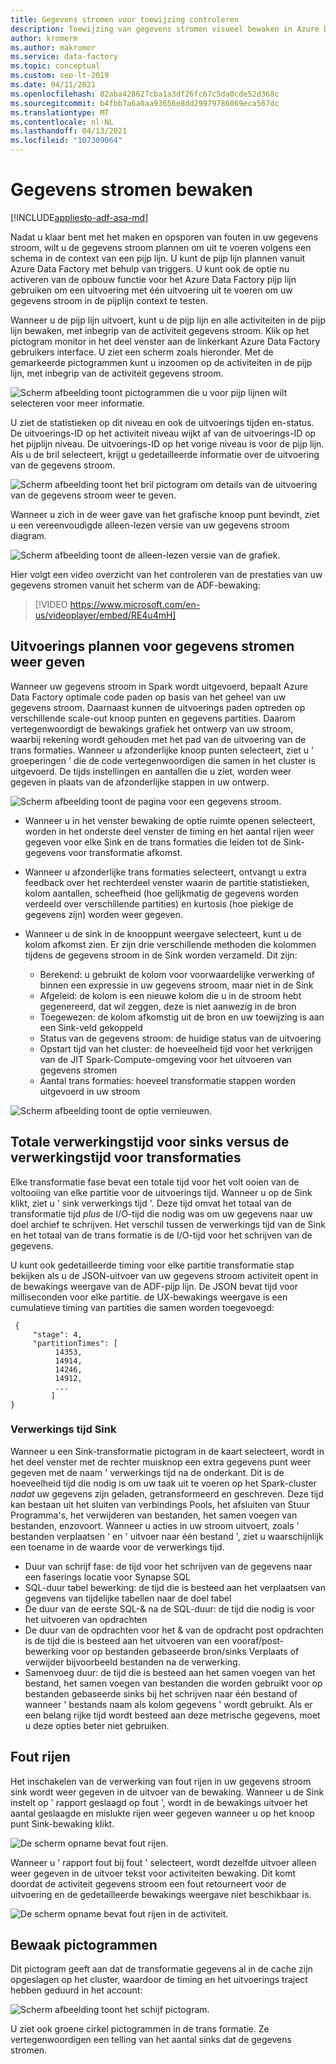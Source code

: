 ```yaml
---
title: Gegevens stromen voor toewijzing controleren
description: Toewijzing van gegevens stromen visueel bewaken in Azure Data Factory
author: kromerm
ms.author: makromer
ms.service: data-factory
ms.topic: conceptual
ms.custom: seo-lt-2019
ms.date: 04/11/2021
ms.openlocfilehash: 82aba428627cba1a3df26fc67c5da0cde52d368c
ms.sourcegitcommit: b4fbb7a6a0aa93656e8dd29979786069eca567dc
ms.translationtype: MT
ms.contentlocale: nl-NL
ms.lasthandoff: 04/13/2021
ms.locfileid: "107309064"
---
```

# <a name="monitor-data-flows"></a>Gegevens stromen bewaken

[!INCLUDE[appliesto-adf-asa-md](includes/appliesto-adf-asa-md.md)]

Nadat u klaar bent met het maken en opsporen van fouten in uw gegevens stroom, wilt u de gegevens stroom plannen om uit te voeren volgens een schema in de context van een pijp lijn. U kunt de pijp lijn plannen vanuit Azure Data Factory met behulp van triggers. U kunt ook de optie nu activeren van de opbouw functie voor het Azure Data Factory pijp lijn gebruiken om een uitvoering met één uitvoering uit te voeren om uw gegevens stroom in de pijplijn context te testen.

Wanneer u de pijp lijn uitvoert, kunt u de pijp lijn en alle activiteiten in de pijp lijn bewaken, met inbegrip van de activiteit gegevens stroom. Klik op het pictogram monitor in het deel venster aan de linkerkant Azure Data Factory gebruikers interface. U ziet een scherm zoals hieronder. Met de gemarkeerde pictogrammen kunt u inzoomen op de activiteiten in de pijp lijn, met inbegrip van de activiteit gegevens stroom.

![Scherm afbeelding toont pictogrammen die u voor pijp lijnen wilt selecteren voor meer informatie.](media/data-flow/mon001.png "Bewaking gegevensstroom")

U ziet de statistieken op dit niveau en ook de uitvoerings tijden en-status. De uitvoerings-ID op het activiteit niveau wijkt af van de uitvoerings-ID op het pijplijn niveau. De uitvoerings-ID op het vorige niveau is voor de pijp lijn. Als u de bril selecteert, krijgt u gedetailleerde informatie over de uitvoering van de gegevens stroom.

![Scherm afbeelding toont het bril pictogram om details van de uitvoering van de gegevens stroom weer te geven.](media/data-flow/monitoring-details.png "Bewaking gegevensstroom")

Wanneer u zich in de weer gave van het grafische knoop punt bevindt, ziet u een vereenvoudigde alleen-lezen versie van uw gegevens stroom diagram.

![Scherm afbeelding toont de alleen-lezen versie van de grafiek.](media/data-flow/mon003.png "Bewaking gegevensstroom")

Hier volgt een video overzicht van het controleren van de prestaties van uw gegevens stromen vanuit het scherm van de ADF-bewaking:

> [!VIDEO https://www.microsoft.com/en-us/videoplayer/embed/RE4u4mH]

## <a name="view-data-flow-execution-plans"></a>Uitvoerings plannen voor gegevens stromen weer geven

Wanneer uw gegevens stroom in Spark wordt uitgevoerd, bepaalt Azure Data Factory optimale code paden op basis van het geheel van uw gegevens stroom. Daarnaast kunnen de uitvoerings paden optreden op verschillende scale-out knoop punten en gegevens partities. Daarom vertegenwoordigt de bewakings grafiek het ontwerp van uw stroom, waarbij rekening wordt gehouden met het pad van de uitvoering van de trans formaties. Wanneer u afzonderlijke knoop punten selecteert, ziet u ' groeperingen ' die de code vertegenwoordigen die samen in het cluster is uitgevoerd. De tijds instellingen en aantallen die u ziet, worden weer gegeven in plaats van de afzonderlijke stappen in uw ontwerp.

![Scherm afbeelding toont de pagina voor een gegevens stroom.](media/data-flow/mon004.png "Bewaking gegevensstroom")

* Wanneer u in het venster bewaking de optie ruimte openen selecteert, worden in het onderste deel venster de timing en het aantal rijen weer gegeven voor elke Sink en de trans formaties die leiden tot de Sink-gegevens voor transformatie afkomst.

* Wanneer u afzonderlijke trans formaties selecteert, ontvangt u extra feedback over het rechterdeel venster waarin de partitie statistieken, kolom aantallen, scheefheid (hoe gelijkmatig de gegevens worden verdeeld over verschillende partities) en kurtosis (hoe piekige de gegevens zijn) worden weer gegeven.

* Wanneer u de sink in de knooppunt weergave selecteert, kunt u de kolom afkomst zien. Er zijn drie verschillende methoden die kolommen tijdens de gegevens stroom in de Sink worden verzameld. Dit zijn:

  * Berekend: u gebruikt de kolom voor voorwaardelijke verwerking of binnen een expressie in uw gegevens stroom, maar niet in de Sink
  * Afgeleid: de kolom is een nieuwe kolom die u in de stroom hebt gegenereerd, dat wil zeggen, deze is niet aanwezig in de bron
  * Toegewezen: de kolom afkomstig uit de bron en uw toewijzing is aan een Sink-veld gekoppeld
  * Status van de gegevens stroom: de huidige status van de uitvoering
  * Opstart tijd van het cluster: de hoeveelheid tijd voor het verkrijgen van de JIT Spark-Compute-omgeving voor het uitvoeren van gegevens stromen
  * Aantal trans formaties: hoeveel transformatie stappen worden uitgevoerd in uw stroom
  
![Scherm afbeelding toont de optie vernieuwen.](media/data-flow/monitornew.png "Gegevens stroom bewaking nieuw")

## <a name="total-sink-processing-time-vs-transformation-processing-time"></a>Totale verwerkingstijd voor sinks versus de verwerkingstijd voor transformaties

Elke transformatie fase bevat een totale tijd voor het volt ooien van de voltooiing van elke partitie voor de uitvoerings tijd. Wanneer u op de Sink klikt, ziet u ' sink verwerkings tijd '. Deze tijd omvat het totaal van de transformatie tijd *plus* de I/O-tijd die nodig was om uw gegevens naar uw doel archief te schrijven. Het verschil tussen de verwerkings tijd van de Sink en het totaal van de trans formatie is de I/O-tijd voor het schrijven van de gegevens.

U kunt ook gedetailleerde timing voor elke partitie transformatie stap bekijken als u de JSON-uitvoer van uw gegevens stroom activiteit opent in de bewakings weergave van de ADF-pijp lijn. De JSON bevat tijd voor milliseconden voor elke partitie. de UX-bewakings weergave is een cumulatieve timing van partities die samen worden toegevoegd:

```
 {
     "stage": 4,
     "partitionTimes": [
          14353,
          14914,
          14246,
          14912,
          ...
         ]
}
```

### <a name="sink-processing-time"></a>Verwerkings tijd Sink

Wanneer u een Sink-transformatie pictogram in de kaart selecteert, wordt in het deel venster met de rechter muisknop een extra gegevens punt weer gegeven met de naam ' verwerkings tijd na de onderkant. Dit is de hoeveelheid tijd die nodig is om uw taak uit te voeren op het Spark-cluster *nadat* uw gegevens zijn geladen, getransformeerd en geschreven. Deze tijd kan bestaan uit het sluiten van verbindings Pools, het afsluiten van Stuur Programma's, het verwijderen van bestanden, het samen voegen van bestanden, enzovoort. Wanneer u acties in uw stroom uitvoert, zoals ' bestanden verplaatsen ' en ' uitvoer naar één bestand ', ziet u waarschijnlijk een toename in de waarde voor de verwerkings tijd.

* Duur van schrijf fase: de tijd voor het schrijven van de gegevens naar een faserings locatie voor Synapse SQL
* SQL-duur tabel bewerking: de tijd die is besteed aan het verplaatsen van gegevens van tijdelijke tabellen naar de doel tabel
* De duur van de eerste SQL-& na de SQL-duur: de tijd die nodig is voor het uitvoeren van opdrachten
* De duur van de opdrachten voor het & van de opdracht post opdrachten is de tijd die is besteed aan het uitvoeren van een vooraf/post-bewerking voor op bestanden gebaseerde bron/sinks Verplaats of verwijder bijvoorbeeld bestanden na de verwerking.
* Samenvoeg duur: de tijd die is besteed aan het samen voegen van het bestand, het samen voegen van bestanden die worden gebruikt voor op bestanden gebaseerde sinks bij het schrijven naar één bestand of wanneer ' bestands naam als kolom gegevens ' wordt gebruikt. Als er een belang rijke tijd wordt besteed aan deze metrische gegevens, moet u deze opties beter niet gebruiken.
  
## <a name="error-rows"></a>Fout rijen

Het inschakelen van de verwerking van fout rijen in uw gegevens stroom sink wordt weer gegeven in de uitvoer van de bewaking. Wanneer u de Sink instelt op ' rapport geslaagd op fout ', wordt in de bewakings uitvoer het aantal geslaagde en mislukte rijen weer gegeven wanneer u op het knoop punt Sink-bewaking klikt.

![De scherm opname bevat fout rijen.](media/data-flow/error-row-2.png "Bewaking in fout rijen geslaagd")

Wanneer u ' rapport fout bij fout ' selecteert, wordt dezelfde uitvoer alleen weer gegeven in de uitvoer tekst voor activiteiten bewaking. Dit komt doordat de activiteit gegevens stroom een fout retourneert voor de uitvoering en de gedetailleerde bewakings weergave niet beschikbaar is.

![De scherm opname bevat fout rijen in de activiteit.](media/data-flow/error-rows-4.png "Fout bij het controleren van een actierij")

## <a name="monitor-icons"></a>Bewaak pictogrammen

Dit pictogram geeft aan dat de transformatie gegevens al in de cache zijn opgeslagen op het cluster, waardoor de timing en het uitvoerings traject hebben geduurd in het account:

![Scherm afbeelding toont het schijf pictogram.](media/data-flow/mon005.png "Bewaking gegevensstroom")

U ziet ook groene cirkel pictogrammen in de trans formatie. Ze vertegenwoordigen een telling van het aantal sinks dat de gegevens stromen.
